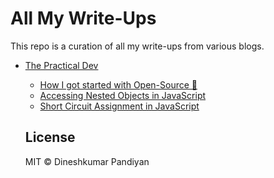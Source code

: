# All My Write-Ups

This repo is a curation of all my write-ups from various blogs.

- [The Practical Dev](https://dev.to/flexdinesh)
  - [How I got started with Open-Source 🎉](https://dev.to/flexdinesh/how-i-got-started-with-open-source--882)
  - [Accessing Nested Objects in JavaScript](https://dev.to/flexdinesh/accessing-nested-objects-in-javascript--9m4)
  - [Short Circuit Assignment in JavaScript](https://dev.to/flexdinesh/short-circuit-assignment-in-javascript--4k80)


  ## License

  MIT © Dineshkumar Pandiyan
